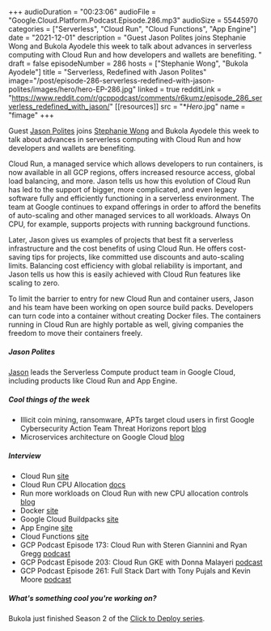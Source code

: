 +++
audioDuration = "00:23:06"
audioFile = "Google.Cloud.Platform.Podcast.Episode.286.mp3"
audioSize = 55445970
categories = ["Serverless", "Cloud Run", "Cloud Functions", "App Engine"]
date = "2021-12-01"
description = "Guest Jason Polites joins Stephanie Wong and Bukola Ayodele this week to talk about advances in serverless computing with Cloud Run and how developers and wallets are benefiting. "
draft = false
episodeNumber = 286
hosts = ["Stephanie Wong", "Bukola Ayodele"]
title = "Serverless, Redefined with Jason Polites"
image="/post/episode-286-serverless-redefined-with-jason-polites/images/hero/hero-EP-286.jpg"
linked = true
redditLink = "https://www.reddit.com/r/gcppodcast/comments/r6kumz/episode_286_serverless_redefined_with_jason/"
[[resources]]
  src = "**Hero*.jpg"
  name = "fimage"
+++

Guest [Jason Polites](https://twitter.com/jplts) joins [Stephanie Wong](https://twitter.com/stephr_wong) and Bukola Ayodele this week to talk about advances in serverless computing with Cloud Run and how developers and wallets are benefiting.

Cloud Run, a managed service which allows developers to run containers, is now available in all GCP regions, offers increased resource access, global load balancing, and more. Jason tells us how this evolution of Cloud Run has led to the support of bigger, more complicated, and even legacy software fully and efficiently functioning in a serverless environment. The team at Google continues to expand offerings in order to afford the benefits of auto-scaling and other managed services to all workloads. Always On CPU, for example, supports projects with running background functions.

Later, Jason gives us examples of projects that best fit a serverless infrastructure and the cost benefits of using Cloud Run. He offers cost-saving tips for projects, like committed use discounts and auto-scaling limits. Balancing cost efficiency with global reliability is important, and Jason tells us how this is easily achieved with Cloud Run features like scaling to zero.

To limit the barrier to entry for new Cloud Run and container users, Jason and his team have been working on open source build packs. Developers can turn code into a container without creating Docker files. The containers running in Cloud Run are highly portable as well, giving companies the freedom to move their containers freely.

##### Jason Polites

[Jason](https://twitter.com/jplts) leads the Serverless Compute product team in Google Cloud, including products like Cloud Run and App Engine.

##### Cool things of the week

- Illicit coin mining, ransomware, APTs target cloud users in first Google Cybersecurity Action Team Threat Horizons report [blog](https://cloud.google.com/blog/products/identity-security/coin-mining-ransomware-apts-target-cloud-gcat-report)
- Microservices architecture on Google Cloud [blog](https://cloud.google.com/blog/topics/developers-practitioners/microservices-architecture-google-cloud)

##### Interview

- Cloud Run [site](https://cloud.google.com/run)
- Cloud Run CPU Allocation [docs](https://cloud.google.com/run/docs/configuring/cpu-allocation)
- Run more workloads on Cloud Run with new CPU allocation controls [blog](https://cloud.google.com/blog/products/serverless/cloud-run-gets-always-on-cpu-allocation)
- Docker [site](https://www.docker.com)
- Google Cloud Buildpacks [site](https://github.com/GoogleCloudPlatform/buildpacks)
- App Engine [site](https://cloud.google.com/appengine)
- Cloud Functions [site](https://cloud.google.com/functions)
- GCP Podcast Episode 173: Cloud Run with Steren Giannini and Ryan Gregg [podcast](https://www.gcppodcast.com/post/episode-173-cloud-run/)
- GCP Podcast Episode 203: Cloud Run GKE with Donna Malayeri [podcast](https://www.gcppodcast.com/post/episode-203-cloud-run-gke-with-donna-malayeri/)
- GCP Podcast Episode 261: Full Stack Dart with Tony Pujals and Kevin Moore [podcast](https://www.gcppodcast.com/post/episode-261-full-stack-dart-with-tony-pujals-and-kevin-moore/)

##### What's something cool you're working on?

Bukola just finished Season 2 of the [Click to Deploy series](https://www.youtube.com/playlist?list=PLIivdWyY5sqKJTzSg5sK9L3z2132gXNwW).
